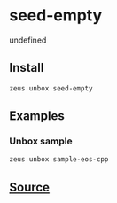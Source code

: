 
seed-empty
====================


undefined










## Install
```bash
zeus unbox seed-empty
```
## Examples
### Unbox sample 
```bash
zeus unbox sample-eos-cpp
```










## [Source](https://github.com/liquidapps-io/zeus-sdk/tree/master/boxes/groups/seeds/seed-empty)